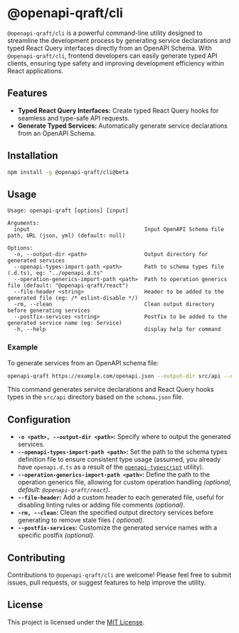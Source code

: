 # @openapi-qraft/cli

`@openapi-qraft/cli` is a powerful command-line utility designed to streamline the development process by generating
service declarations and typed React Query interfaces directly from an OpenAPI Schema. With `@openapi-qraft/cli`,
frontend developers can easily generate typed API clients, ensuring type safety and improving development efficiency
within React applications.

## Features

- **Typed React Query Interfaces:** Create typed React Query hooks for seamless and type-safe API requests.
- **Generate Typed Services:** Automatically generate service declarations from an OpenAPI Schema.

## Installation

```bash
npm install -g @openapi-qraft/cli@beta
```

## Usage

```
Usage: openapi-qraft [options] [input]

Arguments:
  input                                    Input OpenAPI Schema file path, URL (json, yml) (default: null)

Options:
  -o, --output-dir <path>                  Output directory for generated services
  --openapi-types-import-path <path>       Path to schema types file (.d.ts), eg: "../openapi.d.ts"
  --operation-generics-import-path <path>  Path to operation generics file (default: "@openapi-qraft/react")
  --file-header <string>                   Header to be added to the generated file (eg: /* eslint-disable */)
  -rm, --clean                             Clean output directory before generating services
  --postfix-services <string>              Postfix to be added to the generated service name (eg: Service)
  -h, --help                               display help for command
```

### Example

To generate services from an OpenAPI schema file:

```bash
openapi-qraft https://example.com/openapi.json --output-dir src/api --openapi-types-import-path ../openapi.d.ts
```

This command generates service declarations and React Query hooks types in the `src/api` directory based on
the `schema.json` file.

## Configuration

- **`-o <path>, --output-dir <path>`:** Specify where to output the generated services.
- **`--openapi-types-import-path <path>`:** Set the path to the schema types definition file to ensure consistent type
  usage (assumed, you already have `openapi.d.ts` as a result of
  the [`openapi-typescript`](https://github.com/drwpow/openapi-typescript) utility).
- **`--operation-generics-import-path <path>`:** Define the path to the operation generics file, allowing for custom
  operation handling _(optional, default: `@openapi-qraft/react`)_.
- **`--file-header`:** Add a custom header to each generated file, useful for disabling linting rules or adding file
  comments _(optional)_.
- **`-rm, --clean`:** Clean the specified output directory services before generating to remove stale files _(
  optional)_.
- **`--postfix-services`:** Customize the generated service names with a specific postfix _(optional)_.

## Contributing

Contributions to `@openapi-qraft/cli` are welcome! Please feel free to submit issues, pull requests, or suggest features
to help improve the utility.

## License

This project is licensed under the [MIT License](https://opensource.org/license/mit/).
